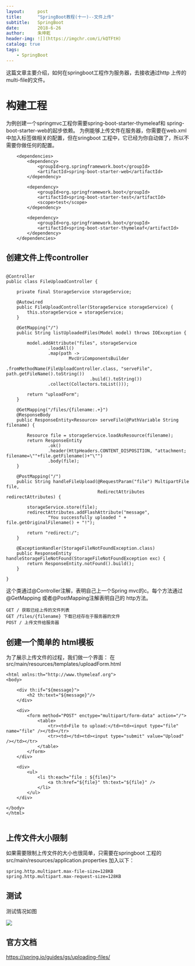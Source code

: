 ```yaml
---
layout:     post
title:      "SpringBoot教程(十一)--文件上传"
subtitle:   SpringBoot
date:       2018-6-26
author:     朱坤乾
header-img: ![](https://imgchr.com/i/kQTFtH)
catalog: true
tags:
    - SpringBoot
---
```


这篇文章主要介绍，如何在springboot工程作为服务器，去接收通过http 上传的multi-file的文件。

#  构建工程

为例创建一个springmvc工程你需要spring-boot-starter-thymeleaf和 spring-boot-starter-web的起步依赖。
为例能够上传文件在服务器，你需要在web.xml中加入标签做相关的配置，但在sringboot 工程中，它已经为你自动做了，所以不需要你做任何的配置。

```
	<dependencies>
		<dependency>
			<groupId>org.springframework.boot</groupId>
			<artifactId>spring-boot-starter-web</artifactId>
		</dependency>

		<dependency>
			<groupId>org.springframework.boot</groupId>
			<artifactId>spring-boot-starter-test</artifactId>
			<scope>test</scope>
		</dependency>

		<dependency>
			<groupId>org.springframework.boot</groupId>
			<artifactId>spring-boot-starter-thymeleaf</artifactId>
		</dependency>
	</dependencies>
```

##  创建文件上传controller

```

@Controller
public class FileUploadController {

    private final StorageService storageService;

    @Autowired
    public FileUploadController(StorageService storageService) {
        this.storageService = storageService;
    }

    @GetMapping("/")
    public String listUploadedFiles(Model model) throws IOException {

        model.addAttribute("files", storageService
                .loadAll()
                .map(path ->
                        MvcUriComponentsBuilder
                                .fromMethodName(FileUploadController.class, "serveFile", path.getFileName().toString())
                                .build().toString())
                .collect(Collectors.toList()));

        return "uploadForm";
    }

    @GetMapping("/files/{filename:.+}")
    @ResponseBody
    public ResponseEntity<Resource> serveFile(@PathVariable String filename) {

        Resource file = storageService.loadAsResource(filename);
        return ResponseEntity
                .ok()
                .header(HttpHeaders.CONTENT_DISPOSITION, "attachment; filename=\""+file.getFilename()+"\"")
                .body(file);
    }

    @PostMapping("/")
    public String handleFileUpload(@RequestParam("file") MultipartFile file,
                                   RedirectAttributes redirectAttributes) {

        storageService.store(file);
        redirectAttributes.addFlashAttribute("message",
                "You successfully uploaded " + file.getOriginalFilename() + "!");

        return "redirect:/";
    }

    @ExceptionHandler(StorageFileNotFoundException.class)
    public ResponseEntity handleStorageFileNotFound(StorageFileNotFoundException exc) {
        return ResponseEntity.notFound().build();
    }

}

```

这个类通过@Controller注解，表明自己上一个Spring mvc的c。每个方法通过 @GetMapping 或者@PostMapping注解表明自己的 http方法。


    GET / 获取已经上传的文件列表
    GET /files/{filename} 下载已经存在于服务器的文件
    POST / 上传文件给服务器

##  创建一个简单的 html模板

为了展示上传文件的过程，我们做一个界面： 在src/main/resources/templates/uploadForm.html

```
<html xmlns:th="http://www.thymeleaf.org">
<body>

	<div th:if="${message}">
		<h2 th:text="${message}"/>
	</div>

	<div>
		<form method="POST" enctype="multipart/form-data" action="/">
			<table>
				<tr><td>File to upload:</td><td><input type="file" name="file" /></td></tr>
				<tr><td></td><td><input type="submit" value="Upload" /></td></tr>
			</table>
		</form>
	</div>

	<div>
		<ul>
			<li th:each="file : ${files}">
				<a th:href="${file}" th:text="${file}" />
			</li>
		</ul>
	</div>

</body>
</html>


```

##  上传文件大小限制

如果需要限制上传文件的大小也很简单，只需要在springboot 工程的src/main/resources/application.properties 加入以下：

```
spring.http.multipart.max-file-size=128KB
spring.http.multipart.max-request-size=128KB
```

##  测试

测试情况如图

![](https://upload-images.jianshu.io/upload_images/2279594-5f398faeb076e37e.png?imageMogr2/auto-orient/strip%7CimageView2/2/w/1240)



##  官方文档
https://spring.io/guides/gs/uploading-files/








